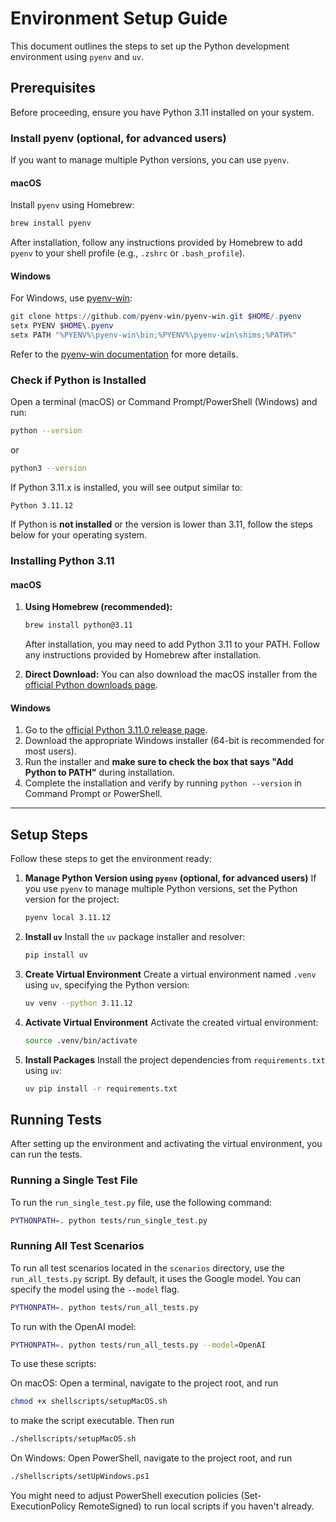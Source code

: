 # Environment Setup Guide

This document outlines the steps to set up the Python development environment using `pyenv` and `uv`.

## Prerequisites

Before proceeding, ensure you have Python 3.11 installed on your system.

### Install pyenv (optional, for advanced users)

If you want to manage multiple Python versions, you can use `pyenv`.

#### macOS
Install `pyenv` using Homebrew:
```bash
brew install pyenv
```
After installation, follow any instructions provided by Homebrew to add `pyenv` to your shell profile (e.g., `.zshrc` or `.bash_profile`).

#### Windows
For Windows, use [pyenv-win](https://github.com/pyenv-win/pyenv-win):
```powershell
git clone https://github.com/pyenv-win/pyenv-win.git $HOME/.pyenv
setx PYENV $HOME\.pyenv
setx PATH "%PYENV%\pyenv-win\bin;%PYENV%\pyenv-win\shims;%PATH%"
```
Refer to the [pyenv-win documentation](https://github.com/pyenv-win/pyenv-win) for more details.

### Check if Python is Installed

Open a terminal (macOS) or Command Prompt/PowerShell (Windows) and run:

```bash
python --version
```

or

```bash
python3 --version
```

If Python 3.11.x is installed, you will see output similar to:

```
Python 3.11.12
```

If Python is **not installed** or the version is lower than 3.11, follow the steps below for your operating system.

### Installing Python 3.11

#### macOS

1. **Using Homebrew (recommended):**
    ```bash
    brew install python@3.11
    ```
    After installation, you may need to add Python 3.11 to your PATH. Follow any instructions provided by Homebrew after installation.

2. **Direct Download:**
    You can also download the macOS installer from the [official Python downloads page](https://www.python.org/downloads/release/python-3110/).

#### Windows

1. Go to the [official Python 3.11.0 release page](https://www.python.org/downloads/release/python-3110/).
2. Download the appropriate Windows installer (64-bit is recommended for most users).
3. Run the installer and **make sure to check the box that says "Add Python to PATH"** during installation.
4. Complete the installation and verify by running `python --version` in Command Prompt or PowerShell.

---

## Setup Steps

Follow these steps to get the environment ready:

1.  **Manage Python Version using `pyenv` (optional, for advanced users)**
    If you use `pyenv` to manage multiple Python versions, set the Python version for the project:
    ```bash
    pyenv local 3.11.12
    ```

2.  **Install `uv`**
    Install the `uv` package installer and resolver:
    ```bash
    pip install uv
    ```

3.  **Create Virtual Environment**
    Create a virtual environment named `.venv` using `uv`, specifying the Python version:
    ```bash
    uv venv --python 3.11.12
    ```

4.  **Activate Virtual Environment**
    Activate the created virtual environment:
    ```bash
    source .venv/bin/activate
    ```

5.  **Install Packages**
    Install the project dependencies from `requirements.txt` using `uv`:
    ```bash
    uv pip install -r requirements.txt
    ```

## Running Tests

After setting up the environment and activating the virtual environment, you can run the tests.

### Running a Single Test File

To run the `run_single_test.py` file, use the following command:

```bash
PYTHONPATH=. python tests/run_single_test.py
```

### Running All Test Scenarios

To run all test scenarios located in the `scenarios` directory, use the `run_all_tests.py` script. By default, it uses the Google model. You can specify the model using the `--model` flag.

```bash
PYTHONPATH=. python tests/run_all_tests.py
```

To run with the OpenAI model:

```bash
PYTHONPATH=. python tests/run_all_tests.py --model=OpenAI
```

To use these scripts:

On macOS: 
Open a terminal, navigate to the project root, and run 
```bash
chmod +x shellscripts/setupMacOS.sh
``` 
to make the script executable. Then run 
```bash
./shellscripts/setupMacOS.sh
```

On Windows: 
Open PowerShell, navigate to the project root, and run 
```bash
./shellscripts/setUpWindows.ps1
```

 You might need to adjust PowerShell execution policies (Set-ExecutionPolicy RemoteSigned) to run local scripts if you haven't already.